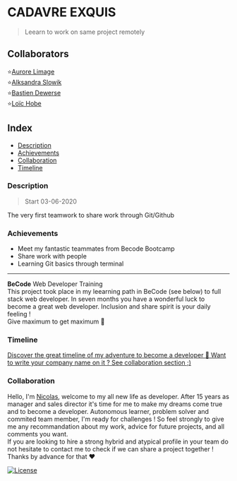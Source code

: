 # CADAVRE EXQUIS
> Leearn to work on same project remotely

## Collaborators
:star:[Aurore Limage](https://github.com/riizbae)   
:star:[Alksandra Slowik](https://github.com/88aleksandra88)  
:star:[Bastien Dewerse](https://github.com/DewerseB)  
:star:[Loïc Hobe](https://github.com/loichobe) 

## Index
- [Description](#description) 
- [Achievements](#achievements)
- [Collaboration](#collaboration)
- [Timeline](#timeline)


### Description 
> Start 03-06-2020 

The very first teamwork to share work through Git/Github   

### Achievements 
* Meet my fantastic teammates from Becode Bootcamp
* Share work with people 
* Learning Git basics through terminal

---
**BeCode** Web Developer Training  
This project took place in my leearning path in BeCode (see below) to full stack web developer.
In seven months you have a wonderful luck to become a great web developer. Inclusion and share spirit is your daily feeling !  
Give maximum to get maximum :rocket:

### Timeline 
[Discover the great timeline of my adventure to become a developer :calendar: Want to write your company name on it ? See collaboration section ;)](https://timelines.gitkraken.com/timeline/2e12cc334eb0406b84bf7a6339e666c4?range=2020-05-26_2020-06-27)  

### Collaboration
Hello, I'm [Nicolas](https://www.linkedin.com/in/nicolas-denoel/), welcome to my all new life as developer.
After 15 years as manager and sales director it's time for me to make my dreams come true and to become a developer.
Autonomous learner, problem solver and commited team member, I'm ready for challenges !
So feel strongly to give me any recommandation about my work, advice for future projects, and all comments you want.  
If you are looking to hire a strong hybrid and atypical profile in your team do not hesitate to contact me to check if we can share a project together !  
Thanks by advance for that :heart:  


[![License](http://img.shields.io/:license-mit-blue.svg?style=flat-square)](http://badges.mit-license.org)